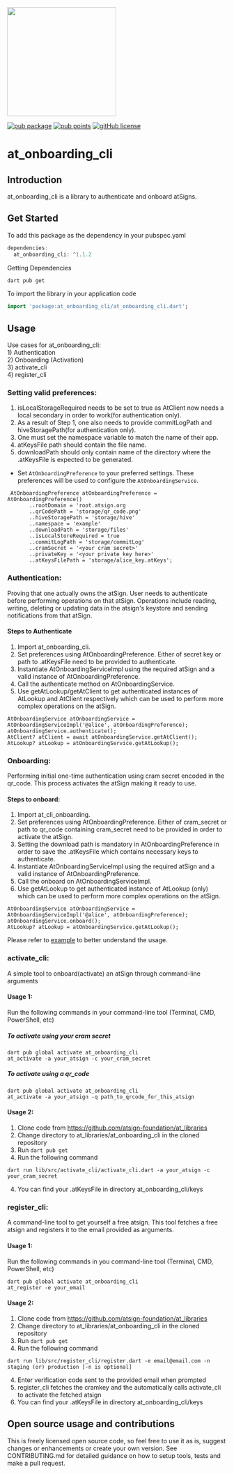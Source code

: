 <img width=250px src="https://atsign.dev/assets/img/atPlatform_logo_gray.svg?sanitize=true">

[![pub package](https://img.shields.io/pub/v/at_onboarding_cli)](https://pub.dev/packages/at_onboarding_cli) [![pub points](https://img.shields.io/pub/points/at_onboarding_cli?logo=dart)](https://pub.dev/packages/at_onboarding_cli/score) [![gitHub license](https://img.shields.io/badge/license-BSD3-blue.svg)](./LICENSE)

# at_onboarding_cli

## Introduction
at_onboarding_cli is a library to authenticate and onboard atSigns.

## Get Started

To add this package as the dependency in your pubspec.yaml

```dart  
dependencies:
  at_onboarding_cli: ^1.1.2
```
Getting Dependencies

```sh
dart pub get 
```

To import the library in your application code

```dart
import 'package:at_onboarding_cli/at_onboarding_cli.dart';
```

## Usage
Use cases for at_onboarding_cli:\
    1) Authentication\
    2) Onboarding (Activation)\
    3) activate_cli\
    4) register_cli
    
### Setting valid preferences:
   1) isLocalStorageRequired needs to be set to true as AtClient now needs a local secondary in order to work(for authentication only).
   2) As a result of Step 1, one also needs to provide commitLogPath and hiveStoragePath(for authentication only).
   3) One must set the namespace variable to match the name of their app.
   4) atKeysFile path should contain the file name.
   5) downloadPath should only contain name of the directory where the .atKeysFile is expected to be generated.

- Set `AtOnboardingPreference` to your preferred settings. These preferences will be used to configure the `AtOnboardingService`. 
    
 ```
  AtOnboardingPreference atOnboardingPreference = AtOnboardingPreference()
        ..rootDomain = 'root.atsign.org
        ..qrCodePath = 'storage/qr_code.png'
        ..hiveStoragePath = 'storage/hive'
        ..namespace = 'example'
        ..downloadPath = 'storage/files'
        ..isLocalStoreRequired = true
        ..commitLogPath = 'storage/commitLog'
        ..cramSecret = '<your cram secret>'
        ..privateKey = '<your private key here>'
        ..atKeysFilePath = 'storage/alice_key.atKeys';
 ```

### Authentication:
Proving that one actually owns the atSign. User needs to authenticate before performing operations on that atSign. Operations include reading, writing, deleting or updating data in the atsign's keystore and sending notifications from that atSign.

#### Steps to Authenticate
   1) Import at_onboarding_cli.
   2) Set preferences using AtOnboardingPreference. Either of secret key or path to .atKeysFile need to be provided to authenticate.
   3) Instantiate AtOnboardingServiceImpl using the required atSign and a valid instance of AtOnboardingPreference.
   4) Call the authenticate method on AtOnboardingService.
   5) Use getAtLookup/getAtClient to get authenticated instances of AtLookup and AtClient respectively which can be used to perform more complex operations on the atSign.
```
AtOnboardingService atOnboardingService = AtOnboardingServiceImpl('@alice', atOnboardingPreference);
atOnboardingService.authenticate();
AtClient? atClient = await atOnboardingService.getAtClient();
AtLookup? atLookup = atOnboardingService.getAtLookup();
```

### Onboarding: 
Performing initial one-time authentication using cram secret encoded in the qr_code. This process activates the atSign making it ready to use.

#### Steps to onboard:
   1) Import at_cli_onboarding.
   2) Set preferences using AtOnboardingPreference. Either of cram_secret or path to qr_code containing cram_secret need to be provided in order to activate the atSign.
   3) Setting the download path is mandatory in AtOnboardingPreference in order to save the .atKeysFile which contains necessary keys to authenticate.
   4) Instantiate AtOnboardingServiceImpl using the required atSign and a valid instance of AtOnboardingPreference.
   5) Call the onboard on AtOnboardingServiceImpl.
   6) Use getAtLookup to get authenticated instance of AtLookup (only) which can be used to perform more complex operations on the atSign.
 ```
AtOnboardingService atOnboardingService = AtOnboardingServiceImpl('@alice', atOnboardingPreference);
atOnboardingService.onboard();
AtLookup? atLookup = atOnboardingService.getAtLookup();
```
Please refer to [example](https://pub.dev/packages/at_onboarding_cli/example) to better understand the usage.

### activate_cli:
A simple tool to onboard(activate) an atSign through command-line arguments

#### Usage 1:
Run the following commands in your command-line tool (Terminal, CMD, PowerShell, etc)

##### To activate using your cram secret
```
dart pub global activate at_onboarding_cli
at_activate -a your_atsign -c your_cram_secret
```

##### To activate using a qr_code
```
dart pub global activate at_onboarding_cli
at_activate -a your_atsign -q path_to_qrcode_for_this_atsign
```

#### Usage 2:
   1) Clone code from https://github.com/atsign-foundation/at_libraries
   2) Change directory to at_libraries/at_onboarding_cli in the cloned repository
   3) Run `dart pub get`
   3) Run the following command
```
dart run lib/src/activate_cli/activate_cli.dart -a your_atsign -c your_cram_secret
```
4) You can find your .atKeysFile in directory at_onboarding_cli/keys


### register_cli:
A command-line tool to get yourself a free atsign. This tool fetches a free atsign and registers it to the email provided as arguments.

#### Usage 1:
Run the following commands in you command-line tool (Terminal, CMD, PowerShell, etc)
```
dart pub global activate at_onboarding_cli
at_register -e your_email
```

#### Usage 2:
   1) Clone code from https://github.com/atsign-foundation/at_libraries
   2) Change directory to at_libraries/at_onboarding_cli in the cloned repository
   3) Run `dart pub get`
   3) Run the following command
```
dart run lib/src/register_cli/register.dart -e email@email.com -n staging (or) production [-n is optional]
```
   4) Enter verification code sent to the provided email when prompted
   5) register_cli fetches the cramkey and the automatically calls activate_cli to activate the fetched atsign
   6) You can find your .atKeysFile in directory at_onboarding_cli/keys

## Open source usage and contributions

This is freely licensed open source code, so feel free to use it as is, suggest changes or enhancements or create your
own version. See CONTRIBUTING.md for detailed guidance on how to setup tools, tests and make a pull request.